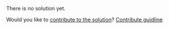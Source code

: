 
There is no solution yet.

Would you like to [contribute to the solution](https://github.com/BFEdev/BFE.dev-solutions/blob/main/question/When-do-we-need-to-use-non-strict-mode_en.md)? [Contribute guidline](https://github.com/BFEdev/BFE.dev-solutions#how-to-contribute)
